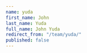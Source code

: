 ```yaml
---
name: yuda
first_name: John
last_name: Yuda
full_name: John Yuda
redirect_from: "/team/yuda/"
published: false
---
```


